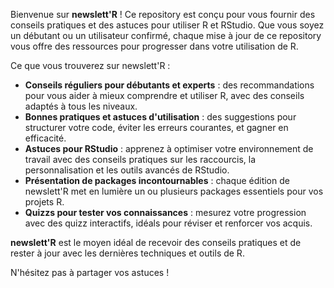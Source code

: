 Bienvenue sur **newslett'R** ! Ce repository est conçu pour vous fournir des conseils pratiques et des astuces pour utiliser R et RStudio. Que vous soyez un débutant ou un utilisateur confirmé, chaque mise à jour de ce repository vous offre des ressources pour progresser dans votre utilisation de R.

Ce que vous trouverez sur newslett'R :

- **Conseils réguliers pour débutants et experts** : des recommandations pour vous aider à mieux comprendre et utiliser R, avec des conseils adaptés à tous les niveaux.
- **Bonnes pratiques et astuces d'utilisation** : des suggestions pour structurer votre code, éviter les erreurs courantes, et gagner en efficacité.
- **Astuces pour RStudio** : apprenez à optimiser votre environnement de travail avec des conseils pratiques sur les raccourcis, la personnalisation et les outils avancés de RStudio.
- **Présentation de packages incontournables** : chaque édition de newslett'R met en lumière un ou plusieurs packages essentiels pour vos projets R.
- **Quizzs pour tester vos connaissances** : mesurez votre progression avec des quizz interactifs, idéals pour réviser et renforcer vos acquis.

**newslett'R** est le moyen idéal de recevoir des conseils pratiques et de rester à jour avec les dernières techniques et outils de R. 

N'hésitez pas à partager vos astuces !
